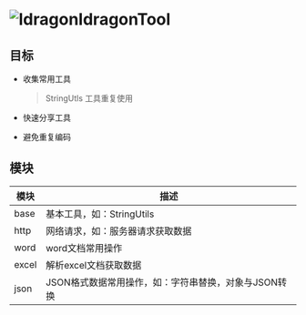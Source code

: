 # ![Idragon](https://thirdwx.qlogo.cn/mmopen/vi_32/nRJ4vegIVcBpAXwuHLVsQicJWnLXCUkMv02fFicEhrhQpiaJ0CPVWia2y17vvdtHK00hpwNaGJIpekibkdbD7ybxCIA/132)IdragonTool

## 目标

* 收集常用工具

  > StringUtls 工具重复使用
  >
  > 

* 快速分享工具

* 避免重复编码

## 模块

| 模块  | 描述                                                 |
| ----- | ---------------------------------------------------- |
| base  | 基本工具，如：StringUtils                            |
| http  | 网络请求，如：服务器请求获取数据                     |
| word  | word文档常用操作                                     |
| excel | 解析excel文档获取数据                                |
| json  | JSON格式数据常用操作，如：字符串替换，对象与JSON转换 |





